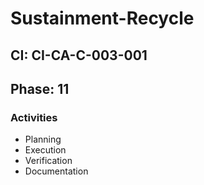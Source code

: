 # Sustainment-Recycle

## CI: CI-CA-C-003-001
## Phase: 11

### Activities
- Planning
- Execution
- Verification
- Documentation
